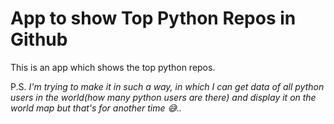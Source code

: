 # App to show Top Python Repos in Github

This is an app which shows the top python repos.

P.S. _I'm trying to make it in such a way, in which I can get data of all python users in the world(how many python users are there) and display it on the world map but that's for another time 😅.._
